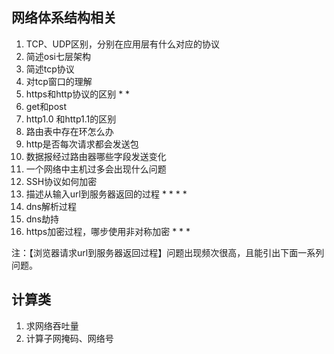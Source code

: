 ## 网络体系结构相关

1. TCP、UDP区别，分别在应用层有什么对应的协议
2. 简述osi七层架构
3. 简述tcp协议
4. 对tcp窗口的理解
5. https和http协议的区别 * *
6. get和post
7. http1.0 和http1.1的区别
8. 路由表中存在环怎么办
9. http是否每次请求都会发送包
10. 数据报经过路由器哪些字段发送变化
11. 一个网络中主机过多会出现什么问题
12. SSH协议如何加密
13. 描述从输入url到服务器返回的过程  * * * *
14. dns解析过程
15. dns劫持
16. https加密过程，哪步使用非对称加密 * * *

注：【浏览器请求url到服务器返回过程】问题出现频次很高，且能引出下面一系列问题。





## 计算类

1. 求网络吞吐量
2. 计算子网掩码、网络号

